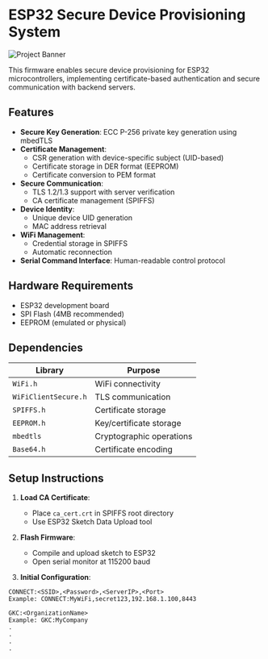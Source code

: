 # ESP32 Secure Device Provisioning System

![Project Banner](https://via.placeholder.com/800x200?text=ESP32+Secure+Provisioning)

This firmware enables secure device provisioning for ESP32 microcontrollers, implementing certificate-based authentication and secure communication with backend servers.

## Features

- **Secure Key Generation**: ECC P-256 private key generation using mbedTLS
- **Certificate Management**: 
  - CSR generation with device-specific subject (UID-based)
  - Certificate storage in DER format (EEPROM)
  - Certificate conversion to PEM format
- **Secure Communication**:
  - TLS 1.2/1.3 support with server verification
  - CA certificate management (SPIFFS)
- **Device Identity**:
  - Unique device UID generation
  - MAC address retrieval
- **WiFi Management**: 
  - Credential storage in SPIFFS
  - Automatic reconnection
- **Serial Command Interface**: Human-readable control protocol

## Hardware Requirements

- ESP32 development board
- SPI Flash (4MB recommended)
- EEPROM (emulated or physical)

## Dependencies

| Library | Purpose |
|---------|---------|
| `WiFi.h` | WiFi connectivity |
| `WiFiClientSecure.h` | TLS communication |
| `SPIFFS.h` | Certificate storage |
| `EEPROM.h` | Key/certificate storage |
| `mbedtls` | Cryptographic operations |
| `Base64.h` | Certificate encoding |

## Setup Instructions

1. **Load CA Certificate**:
   - Place `ca_cert.crt` in SPIFFS root directory
   - Use ESP32 Sketch Data Upload tool

2. **Flash Firmware**:
   - Compile and upload sketch to ESP32
   - Open serial monitor at 115200 baud

3. **Initial Configuration**:
```plaintext
CONNECT:<SSID>,<Password>,<ServerIP>,<Port>
Example: CONNECT:MyWiFi,secret123,192.168.1.100,8443

GKC:<OrganizationName>
Example: GKC:MyCompany
.
.
.
.
